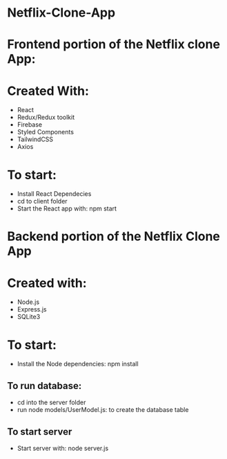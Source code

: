 # Netflix-Clone-App
# Frontend portion of the Netflix clone App:
# Created With: 
+ React
+ Redux/Redux toolkit
+ Firebase
+ Styled Components
+ TailwindCSS
+ Axios
# To start:
+ Install React Dependecies
+ cd to client folder
+ Start the React app with: npm start
# Backend portion of the Netflix Clone App
# Created with:
+ Node.js
+ Express.js
+ SQLite3
# To start:
+ Install the Node dependencies: npm install
## To run database:
+ cd into the server folder
+ run node models/UserModel.js: to create the database table
## To start server
+ Start server with: node server.js
